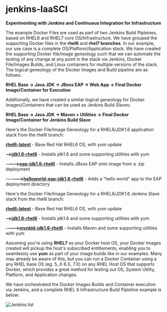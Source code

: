 # jenkins-IaaSCI
**Experimenting with Jenkins and Continuous Integration for Infrastructure**

The example Docker Files are used as part of two Jenkins Build Pipleines, based on RHEL6 and RHEL7 core OS/Infrastructure.  We have grouped the supporting Docker files in the **rhel6** and **rhel7 branches**.  In our example, our use case is a complete OS/Platform/Application stack.  We have created the supporting Docker file/image geneology such that we can automate the testing of any change at any point in the stack via Jenkins, Docker File/Images Builds, and Linux containers for multiple versions of the stack.  The logical geneology of the Docker Images and Build pipeline are as follows:

**RHEL Base -\> Java JDK -\> JBoss EAP -\> Web App -\> Final Docker Image/Container for Execution**

Additionally, we have created a similar logical geneology for Docker Images/Containers that can be used as Jenkins Build Slaves:

**RHEL Base -\> Java JDK -\> Maven + Utilities -\> Final Docker Image/Container for Jenkins Build Slave**

Here's the Docker File/Image Geneology for a RHEL6/JDK1.6 application stack from the rhel6 branch:

**[rhel6-latest](https://github.com/ghoelzer-rht/jenkins-IaaSCI/blob/rhel6/rhel6-latest/Dockerfile)** - Base Red Hat RHEL6 OS, with yum update

**--\>[jdk1.6-rhel6](https://github.com/ghoelzer-rht/jenkins-IaaSCI/blob/rhel6/jdk1.6-rhel6/Dockerfile)** - Installs jdk1.6 and some supporting utilities with yum

**----\>[eap-jdk1.6-rhel6](https://github.com/ghoelzer-rht/jenkins-IaaSCI/blob/rhel6/eap-jdk1.6-rhel6/Dockerfile)** - Installs JBoss EAP onto image from a .zip deployment

**------\>[helloworld-eap-jdk1.6-rhel6](https://github.com/ghoelzer-rht/jenkins-IaaSCI/blob/rhel6/helloworld-eap-jdk1.6-rhel6/Dockerfile)** - Adds a "hello world" app to the EAP deployment directory

Here's the Docker File/Image Geneology for a RHEL6/JDK1.6 Jenkins Slave stack from the rhel6 branch:

**[rhel6-latest](https://github.com/ghoelzer-rht/jenkins-IaaSCI/blob/rhel6/rhel6-latest/Dockerfile)** - Base Red Hat RHEL6 OS, with yum update

**--\>[jdk1.6-rhel6](https://github.com/ghoelzer-rht/jenkins-IaaSCI/blob/rhel6/jdk1.6-rhel6/Dockerfile)** - Installs jdk1.6 and some supporting utilities with yum

**----\>[mvnbld-jdk1.6-rhel6](https://github.com/ghoelzer-rht/jenkins-IaaSCI/blob/rhel6/mvnbld-jdk1.6-rhel6/Dockerfile)** - Installs Maven and some supporting utilities with yum

Assuming you're using **RHEL7** as your Docker host OS, your Docker Images created will pickup the host's subscribed entitlements, enabling you to seamlessly use **yum** as part of your image builds like in our examples. Many may already be aware of this, but you can run a Docker Container using a any RHEL base OS (eg. 5,.X 6.X, 7.X) on any RHEL Host OS that supports Docker, which provides a great method for testing out OS, System Utility, Platform, and Application changes.

We have orchestrated the Docker Images Builds and Container execution via Jenkins, and a complete RHEL 6 Infrastructure Build Pipleline example is below:

![Jenkins list](https://raw.githubusercontent.com/ghoelzer-rht/jenkins-IaaSCI/master/pics/01-jenkins-rhel6-pipeline.png?raw=true)

